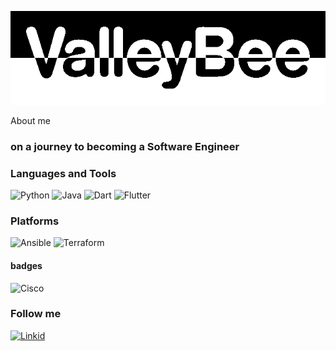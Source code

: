 ![Header](https://github.com/ValleyBee/ValleyBee/blob/main/assets/logo.png)

About me
### on a journey to becoming a Software Engineer

### Languages and Tools
![Python](https://img.shields.io/badge/-python-090909?style=for-the-badge&logo=python&logoColor=FDD746)
![Java](https://img.shields.io/badge/-JAVA-090909?style=for-the-badge&logo=java&logoColor=F8981D)
![Dart](https://img.shields.io/badge/-DART-090909?style=for-the-badge&logo=Dart&logoColor=097CDB)
![Flutter](https://img.shields.io/badge/-FLUTTER-090909?style=for-the-badge&logo=flutter&logoColor=47CAF5)

### Platforms
![Ansible](https://img.shields.io/badge/-ansible-090909?style=for-the-badge&logo=ansible&logoColor=B30000)
![Terraform](https://img.shields.io/badge/-terraform-090909?style=for-the-badge&logo=terraform&logoColor=844FBA)

#### badges
![Cisco](https://img.shields.io/badge/-cisco-090909?style=for-the-badge&logo=cisco&logoColor=844FBA)
 <!-- (<div data-iframe-width="150" data-iframe-height="270" data-share-badge-id="4f2e8211-bc1b-499c-a5db-ed18e5880d95" data-share-badge-host="https://www.credly.com"></div><script type="text/javascript" async src="//cdn.credly.com/assets/utilities/embed.js"></script>) -->

### Follow me
[![Linkid](https://img.shields.io/badge/-linkedin-090909?style=for-the-badge&logo=linkedin&logoColor=0077B5)](https://www.linkedin.com/in/valentyn-bershatskyy-a3a020a1/)